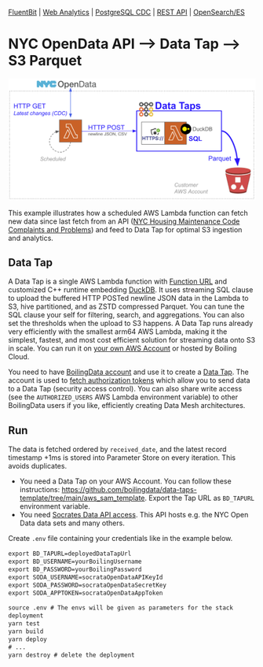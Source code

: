 [FluentBit](https://github.com/boilingdata/data-taps-fluentbit-example) | [Web Analytics](https://github.com/boilingdata/data-taps-webanalytics-example) | [PostgreSQL CDC](https://github.com/boilingdata/data-taps-postgres-cdc) | [REST API](https://github.com/boilingdata/data-taps-nycopendata-example) | [OpenSearch/ES](https://github.com/boilingdata/data-taps-opensearch-to-s3)

# NYC OpenData API --> Data Tap --> S3 Parquet

<p align="center">
  <img src="img/rest-api.png" title="simple architecture">
</p>

This example illustrates how a scheduled AWS Lambda function can fetch new data since last fetch from an API ([NYC Housing Maintenance Code Complaints and Problems](https://dev.socrata.com/foundry/data.cityofnewyork.us/ygpa-z7cr)) and feed to Data Tap for optimal S3 ingestion and analytics.

## Data Tap

A Data Tap is a single AWS Lambda function with [Function URL](https://docs.aws.amazon.com/lambda/latest/dg/lambda-urls.html) and customized C++ runtime embedding [DuckDB](https://www.duckdb.org/). It uses streaming SQL clause to upload the buffered HTTP POSTed newline JSON data in the Lambda to S3, hive partitioned, and as ZSTD compressed Parquet. You can tune the SQL clause your self for filtering, search, and aggregations. You can also set the thresholds when the upload to S3 happens. A Data Tap runs already very efficiently with the smallest arm64 AWS Lambda, making it the simplest, fastest, and most cost efficient solution for streaming data onto S3 in scale. You can run it on [your own AWS Account](https://github.com/boilingdata/data-taps-template) or hosted by Boiling Cloud.

You need to have [BoilingData account](https://github.com/boilingdata/boilingdata-bdcli) and use it to create a [Data Tap](https://github.com/boilingdata/data-taps-template). The account is used to [fetch authorization tokens](https://github.com/boilingdata/data-taps-template?tab=readme-ov-file#3-get-token-and-ingestion-url-and-send-data) which allow you to send data to a Data Tap (security access control). You can also share write access (see the `AUTHORIZED_USERS` AWS Lambda environment variable) to other BoilingData users if you like, efficiently creating Data Mesh architectures.

## Run

The data is fetched ordered by `received_date`, and the latest record timestamp +1ms is stored into Parameter Store on every iteration. This avoids duplicates.

- You need a Data Tap on your AWS Account. You can follow these instructions: https://github.com/boilingdata/data-taps-template/tree/main/aws_sam_template. Export the Tap URL as `BD_TAPURL` environment variable.
- You need [Socrates Data API access](https://data.cityofnewyork.us/profile/edit/developer_settings). This API hosts e.g. the NYC Open Data data sets and many others.

Create `.env` file containing your credentials like in the example below.

```shell
export BD_TAPURL=deployedDataTapUrl
export BD_USERNAME=yourBoilingUsername
export BD_PASSWORD=yourBoilingPassword
export SODA_USERNAME=socrataOpenDataAPIKeyId
export SODA_PASSWORD=socrataOpenDataSecretKey
export SODA_APPTOKEN=socrataOpenDataAppToken
```

```shell
source .env # The envs will be given as parameters for the stack deployment
yarn test
yarn build
yarn deploy
# ...
yarn destroy # delete the deployment
```
